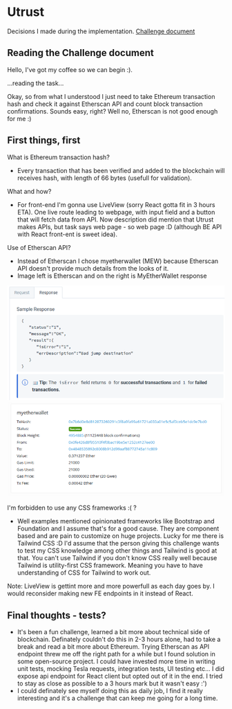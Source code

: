 # Utrust

Decisions I made during the implementation. [Challenge document](https://docs.google.com/document/d/1hp5FqHAeDvwHBotbAZZaRTeG0aRtH-KY4n6rrFG61Gk/edit#)

## Reading the Challenge document

Hello, I've got my coffee so we can begin :).

...reading the task...

Okay, so from what I understood I just need to take Ethereum transaction hash and check it against Etherscan API and count block transaction confirmations. Sounds easy, right? Well no, Etherscan is not good enough for me :)

## First things, first

What is Ethereum transaction hash? 
- Every transaction that has been verified and added to the blockchain will receives hash, with length of 66 bytes (usefull for validation).

What and how?
- For front-end I'm gonna use LiveView (sorry React gotta fit in 3 hours ETA). One live route leading to webpage, with input field and a button that will fetch data from API.
  Now description did mention that Utrust makes APIs, but task says web page - so web page :D (although BE API with React front-ent is sweet idea).

Use of Etherscan API?
- Instead of Etherscan I chose myetherwallet (MEW) because Etherscan API doesn't provide much details from the looks of it.
- Image left is Etherscan and on the right is MyEtherWallet response

![Etherscan](/priv/static/images/etherscan_docs.png) ![MEW](/priv/static/images/mew.png)

I'm forbidden to use any CSS frameworks :( ?
- Well examples mentioned opinionated frameworks like Bootstrap and Foundation and I assume that's for a good cause. They are component based and are pain to customize on huge projects.
  Lucky for me there is Tailwind CSS :D I'd assume that the person giving this challenge wants to test my CSS knowledge among other things and Tailwind is good at that. You can't use Tailwind if you don't know CSS really well because Tailwind is utility-first CSS framework. Meaning you have to have understanding of CSS for Tailwind to work out.

Note: LiveView is gettint more and more powerfull as each day goes by. I would reconsider making new FE endpoints in it instead of React.

## Final thoughts - tests?
- It's been a fun challenge, learned a bit more about technical side of blockchain. Definately couldn't do this in 2-3 hours alone, had to take a break and read a bit more about Ethereum. Trying Etherscan as API endpoint threw me off the right path for a while but I found solution in some open-source project. I could have invested more time in writing unit tests, mocking Tesla requests, integration tests, UI testing etc... I did expose api endpoint for React client but opted out of it in the end. I tried to stay as close as possible to a 3 hours mark but it wasn't easy :')
- I  could definately see myself doing this as daily job, I find it really interesting and it's a challenge that can keep me going for a long time.